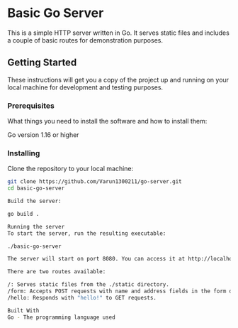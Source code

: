 # Basic Go Server

This is a simple HTTP server written in Go. It serves static files and includes a couple of basic routes for demonstration purposes.

## Getting Started

These instructions will get you a copy of the project up and running on your local machine for development and testing purposes.

### Prerequisites

What things you need to install the software and how to install them:

Go version 1.16 or higher

### Installing

Clone the repository to your local machine:

```bash
git clone https://github.com/Varun1300211/go-server.git
cd basic-go-server

Build the server:

go build .

Running the server
To start the server, run the resulting executable:

./basic-go-server

The server will start on port 8080. You can access it at http://localhost:8080.

There are two routes available:

/: Serves static files from the ./static directory.
/form: Accepts POST requests with name and address fields in the form data.
/hello: Responds with "hello!" to GET requests.

Built With
Go - The programming language used